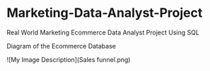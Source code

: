 # Marketing-Data-Analyst-Project
Real World Marketing Ecommerce Data Analyst Project Using SQL

Diagram of the Ecommerce Database

![My Image Description](Sales funnel.png)
